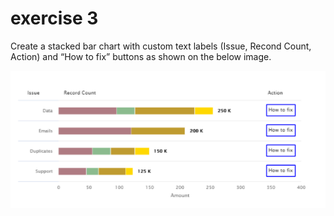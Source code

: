 # exercise 3

Create a stacked bar chart with custom text labels (Issue, Recond Count, Action) and “How to fix” buttons as shown on the below image.

![exercise-3.PNG](exercise-3.PNG)